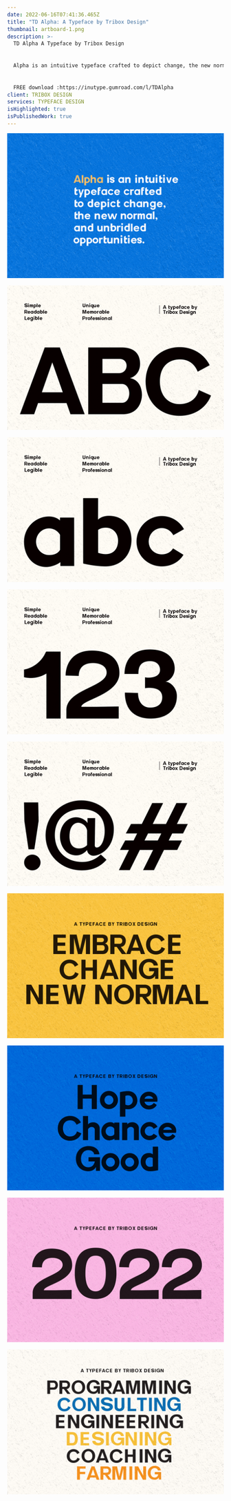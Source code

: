 ```yaml
---
date: 2022-06-16T07:41:36.465Z
title: "TD Alpha: A Typeface by Tribox Design"
thumbnail: artboard-1.png
description: >-
  TD Alpha A Typeface by Tribox Design


  Alpha is an intuitive typeface crafted to depict change, the new normal, and unbridled opportunities.


  FREE download :https://inutype.gumroad.com/l/TDAlpha
client: TRIBOX DESIGN
services: TYPEFACE DESIGN
isHighlighted: true
isPublishedWork: true
---
```

![](artboard-1-copy.png)

![](artboard-1-copy-2.png)

![](artboard-1-copy-3.png)

![](artboard-1-copy-8.png)

![](artboard-1-copy-9.png)

![](artboard-1-copy-4.png)

![](artboard-1-copy-5.png)

![](artboard-1-copy-6.png)

![](artboard-1-copy-7.png)